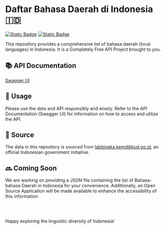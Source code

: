 # Daftar Bahasa Daerah di Indonesia 🇮🇩

[![Static Badge](https://img.shields.io/badge/Completely%20Free-API%20Project-blue)](#)
[![Static Badge](https://img.shields.io/badge/API%20Documentation-Swagger%20UI-green)](#)


This repository provides a comprehensive list of bahasa daerah (local languages) in Indonesia. It is a Completely Free API Project brought to you.

## 📚 API Documentation

[Swagger UI](https://bahasa-daerah-z7b5cjb3da-et.a.run.app/codespade/api/bahasa-daerah/swagger-ui/index.html)

## 🚀 Usage

Please use the data and API responsibly and wisely. Refer to the API Documentation (Swagger UI) for information on how to access and utilize the API.

## 📝 Source

The data in this repository is sourced from [labbineka.kemdikbud.go.id](https://labbineka.kemdikbud.go.id/), an official Indonesian government initiative.

## 🔜 Coming Soon

We are working on providing a JSON file containing the list of Bahasa-bahasa Daerah in Indonesia for your convenience. Additionally, an Open Source Application will be made available to enhance the accessibility of this information.

<br />
<br />

Happy exploring the linguistic diversity of Indonesia!
